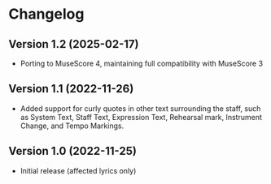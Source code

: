 # Changelog
## Version 1.2 (2025-02-17)
* Porting to MuseScore 4, maintaining full compatibility with MuseScore 3
## Version 1.1 (2022-11-26)
* Added support for curly quotes in other text surrounding the staff, such as System Text, Staff Text, Expression Text, Rehearsal mark, Instrument Change, and Tempo Markings. 
## Version 1.0 (2022-11-25)
* Initial release (affected lyrics only)
